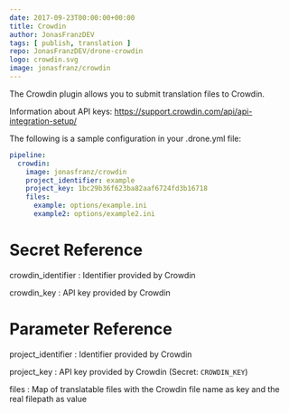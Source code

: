 ```yaml
---
date: 2017-09-23T00:00:00+00:00
title: Crowdin
author: JonasFranzDEV
tags: [ publish, translation ]
repo: JonasFranzDEV/drone-crowdin
logo: crowdin.svg
image: jonasfranz/crowdin
---
```


The Crowdin plugin allows you to submit translation files to Crowdin.

Information about API keys: https://support.crowdin.com/api/api-integration-setup/

The following is a sample configuration in your .drone.yml file:

```yaml
pipeline:
  crowdin:
    image: jonasfranz/crowdin
    project_identifier: example
    project_key: 1bc29b36f623ba82aaf6724fd3b16718
    files:
      example: options/example.ini
      example2: options/example2.ini
```
# Secret Reference

crowdin_identifier
: Identifier provided by Crowdin

crowdin_key
: API key provided by Crowdin

# Parameter Reference

project_identifier
: Identifier provided by Crowdin

project_key
: API key provided by Crowdin (Secret: `CROWDIN_KEY`)

files
: Map of translatable files with the Crowdin file name as key and the real filepath as value
